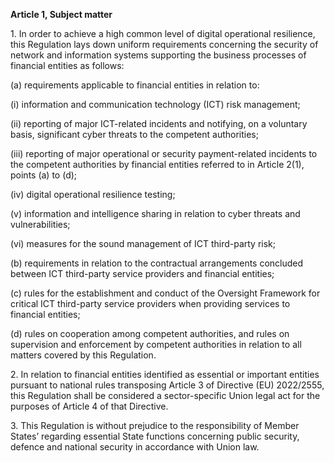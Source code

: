 **Article 1, Subject matter**

  


1\. In order to achieve a high common level of digital operational resilience, this Regulation lays down uniform requirements concerning the security of network and information systems supporting the business processes of financial entities as follows:

  


(a) requirements applicable to financial entities in relation to:

(i) information and communication technology (ICT) risk management;

(ii) reporting of major ICT-related incidents and notifying, on a voluntary basis, significant cyber threats to the competent authorities;

(iii) reporting of major operational or security payment-related incidents to the competent authorities by financial entities referred to in Article 2(1), points (a) to (d);

(iv) digital operational resilience testing;

(v) information and intelligence sharing in relation to cyber threats and vulnerabilities;

(vi) measures for the sound management of ICT third-party risk;

  


(b) requirements in relation to the contractual arrangements concluded between ICT third-party service providers and financial entities;

  


(c) rules for the establishment and conduct of the Oversight Framework for critical ICT third-party service providers when providing services to financial entities;

  


(d) rules on cooperation among competent authorities, and rules on supervision and enforcement by competent authorities in relation to all matters covered by this Regulation.

  


2\. In relation to financial entities identified as essential or important entities pursuant to national rules transposing Article 3 of Directive (EU) 2022/2555, this Regulation shall be considered a sector-specific Union legal act for the purposes of Article 4 of that Directive.

  


3\. This Regulation is without prejudice to the responsibility of Member States’ regarding essential State functions concerning public security, defence and national security in accordance with Union law.